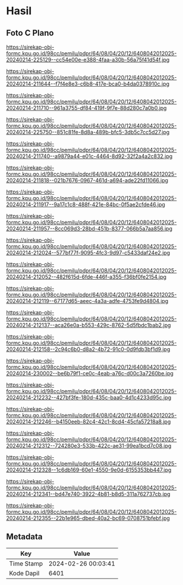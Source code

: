 # Hasil

## Foto C Plano

https://sirekap-obj-formc.kpu.go.id/98cc/pemilu/pdpr/64/08/04/20/12/6408042012025-20240214-225129--cc54e00e-e388-4faa-a30b-56a75f41d54f.jpg

https://sirekap-obj-formc.kpu.go.id/98cc/pemilu/pdpr/64/08/04/20/12/6408042012025-20240214-211644--f7f4e8e3-c6b8-417e-bca0-b4da0378910c.jpg

https://sirekap-obj-formc.kpu.go.id/98cc/pemilu/pdpr/64/08/04/20/12/6408042012025-20240214-211710--961a3755-df84-419f-9f7e-88d280c7a0b0.jpg

https://sirekap-obj-formc.kpu.go.id/98cc/pemilu/pdpr/64/08/04/20/12/6408042012025-20240214-225750--851c81fe-8d8a-489b-bfc5-3db5c7cc5d27.jpg

https://sirekap-obj-formc.kpu.go.id/98cc/pemilu/pdpr/64/08/04/20/12/6408042012025-20240214-211740--a9879a44-e01c-4464-8d92-32f2a4a2c832.jpg

https://sirekap-obj-formc.kpu.go.id/98cc/pemilu/pdpr/64/08/04/20/12/6408042012025-20240214-211818--021b7676-0967-461d-a694-ade22fd11066.jpg

https://sirekap-obj-formc.kpu.go.id/98cc/pemilu/pdpr/64/08/04/20/12/6408042012025-20240214-211917--9a17c1c8-488f-421e-84bc-0f5ae2cfde46.jpg

https://sirekap-obj-formc.kpu.go.id/98cc/pemilu/pdpr/64/08/04/20/12/6408042012025-20240214-211957--8cc069d3-28bd-451b-8377-066b5a7aa856.jpg

https://sirekap-obj-formc.kpu.go.id/98cc/pemilu/pdpr/64/08/04/20/12/6408042012025-20240214-212024--577bf77f-9095-4fc3-9d97-c5433daf24e2.jpg

https://sirekap-obj-formc.kpu.go.id/98cc/pemilu/pdpr/64/08/04/20/12/6408042012025-20240214-212052--482f615d-6fde-446f-a355-f36bf0fe2154.jpg

https://sirekap-obj-formc.kpu.go.id/98cc/pemilu/pdpr/64/08/04/20/12/6408042012025-20240214-212119--67177d65-aeec-4a3a-adfe-4753fe9d4804.jpg

https://sirekap-obj-formc.kpu.go.id/98cc/pemilu/pdpr/64/08/04/20/12/6408042012025-20240214-212137--aca26e0a-b553-429c-8762-5d5fbdc1bab2.jpg

https://sirekap-obj-formc.kpu.go.id/98cc/pemilu/pdpr/64/08/04/20/12/6408042012025-20240214-212158--2c94c6b0-d8a2-4b72-91c0-0d9fdb3bf1d9.jpg

https://sirekap-obj-formc.kpu.go.id/98cc/pemilu/pdpr/64/08/04/20/12/6408042012025-20240214-230002--be6b79f1-ce0c-4eab-a76c-d00c3a7260be.jpg

https://sirekap-obj-formc.kpu.go.id/98cc/pemilu/pdpr/64/08/04/20/12/6408042012025-20240214-212232--427bf3fe-180d-435c-baa0-4d1c4233d95c.jpg

https://sirekap-obj-formc.kpu.go.id/98cc/pemilu/pdpr/64/08/04/20/12/6408042012025-20240214-212246--b4150eeb-82c4-42c1-8cd4-45cfa57218a8.jpg

https://sirekap-obj-formc.kpu.go.id/98cc/pemilu/pdpr/64/08/04/20/12/6408042012025-20240214-212312--724280e3-533b-422c-ae31-99ea1bcd7c08.jpg

https://sirekap-obj-formc.kpu.go.id/98cc/pemilu/pdpr/64/08/04/20/12/6408042012025-20240214-212328--1c6db169-60e1-4550-9e0d-6155353bb447.jpg

https://sirekap-obj-formc.kpu.go.id/98cc/pemilu/pdpr/64/08/04/20/12/6408042012025-20240214-212341--bd47e740-3922-4b81-b8d5-311a762737cb.jpg

https://sirekap-obj-formc.kpu.go.id/98cc/pemilu/pdpr/64/08/04/20/12/6408042012025-20240214-212355--22b1e965-dbed-40a2-bc69-0708751bfebf.jpg


## Metadata

| Key        | Value               |
| ---------- | ------------------- |
| Time Stamp | 2024-02-26 00:03:41 |
| Kode Dapil | 6401                |



